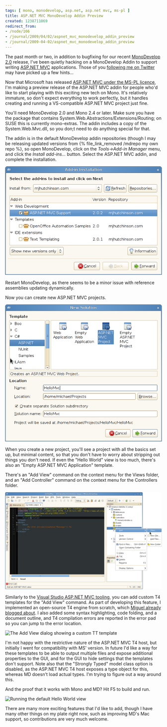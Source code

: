 ```yaml
---
tags: [ mono, monodevelop, asp.net, asp.net mvc, ms-pl ]
title: ASP.NET MVC MonoDevelop Addin Preview
created: 1238711069
redirect_from:
- /node/166
- /journal/2009/04/02/aspnet_mvc_monodevelop_addin_preview
- /journal/2009-04-02/aspnet_mvc_monodevelop_addin_preview
---
```

The past month or two, in addition to bugfixing for our recent [MonoDevelop
2.0](http://monodevelop.com) release, I've been quietly hacking on a MonoDevelop
Addin to support writing [ASP.NET MVC](https://asp.net/mvc) applications. Those
of you [following me on Twitter](https://twitter.com/mjhutchinson) may have
picked up a few hints...<!--break-->

Now that Microsoft has released [ASP.NET MVC under the MS-PL
licence](http://weblogs.asp.net/scottgu/archive/2009/04/01/asp-net-mvc-1-0.aspx),
I'm making a preview release of the ASP.NET MVC addin for people who'd like to
start playing with this exciting new tech on Mono. It's relatively immature, so
don't expect everything to work perfectly, but it handles creating and running a
VS-compatible ASP.NET MVC project just fine.

You'll need MonoDevelop 2.0 and Mono 2.4 or later. Make sure you have the
package that contains System.Web.Abstractions/Extensions/Routing; on SUSE this
is currently mono-extras. The addin includes a copy of the System.Web.Mvc.dll,
so you don;t need to do anything special for that.

The addin is in the default MonoDevelop addin repositories (though I may be
releasing updated versions from {% file_link_removed /mdrepo my own repo %},
so open MonoDevelop, click on the _Tools->Add-in Manager_ menu, and click the
_Install add-ins..._ button. Select the ASP.NET MVC addin, and complete the
installation.

![Installing the ASP.NET MVC Addin](/files/images/MonoScreenshots/AspMvcAddin-1-Installation.png)

Restart MonoDevelop, as there seems to be a minor issue with reference
assemblies updating dynamically.

Now you can create new ASP.NET MVC projects.

![Creating a new ASP.NET MVC project](/files/images/MonoScreenshots/AspMvcAddin-2-NewSolution.png)

When you create a new project, you'll see a project with all the basics set up,
but minimal content, so that you don't have to worry about stripping out things
you don't need. If even the "Hello World" view is too much, there's also an
"Empty ASP.NET MVC Application" template.

There's an "Add View" command on the context menu for the Views folder, and an
"Add Controller" command on the context menu for the Controllers folder.

![The Add View Menu](/files/images/MonoScreenshots/AspMvcAddin-3-AddView.png)

Similarly to the [Visual Studio ASP.NET MVC
tooling](http://weblogs.asp.net/scottgu/archive/2009/01/27/asp-net-mvc-1-0-release-candidate-now-available.aspx),
you can add custom T4 templates for the "Add View" command. As part of
developing this feature, I implemented an open-source T4 engine from scratch,
which [Miguel already blogged
about](http://tirania.org/blog/archive/2009/Mar-10.html). I also added some
syntax highlighting, code folding, and a document outline, and T4 compilation
errors are reported in the error pad so you can jump to the error location.

![The Add View dialog showing a custom TT
template](/files/images/MonoScreenshots/AspMvcAddin-4-CustomTT.png)

I'm not happy with the restrictive nature of the ASP.NET MVC T4 host, but
initially I went for compatibility with MS' version. In future I'd like a way
for these templates to be able to output multiple files and expose additional
properties to the GUI, and for the GUI to hide settings that the templates don't
support. Note also that the "Strongly Typed" model class option is disabled, as
the ASP.NET MVC T4 host exposes a type object for this, whereas MD doesn't load
actual types. I'm trying to figure out a way around this.

And the proof that it works with Mono and MD? Hit F5 to build and run.

![Running the default Hello World
view](/files/images/MonoScreenshots/AspMvcAddin-5-Run.png)

There are many more exciting features that I'd like to add, though I have many
other things on my plate right now, such as improving MD's Mac support, so
contributions are very much welcome.
